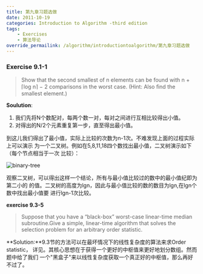 ```yaml
---
title: 第九章习题选做
date: 2011-10-19
categories: Introduction to Algorithm -third edition
tags:
    - Exercises
    - 算法导论
override_permailink: /algorithm/introductiontoalgorithm/第九章习题选做
---
```


### Exercise 9.1-1

> Show that the second smallest of n elements can be found with n + ⌈log n⌉ − 2 comparisons in the worst case. (Hint: Also ﬁnd the smallest element.)

**Soulution**:

1. 我们先将N个数配对，每两个数一对，每对之间进行互相比较得出小值。
2. 对得出的N/2个元素重复第一步，直至得出最小值。

到这儿我们得出了最小值，实际上比较的次数为n-1次。不难发现上面的过程实际上可以演示 为一个二叉树。例如在5,8,11,18四个数找出最小值，二叉树演示如下（每个节点相当于一次 比较）：

![binary-tree](http://www.roading.org/images/2011-10/image_thumb17_thumb.png)

观察二叉树，可以得出这样一个结论，所有与最小值比较过的数中的最小值纪即为第二小的 的值。二叉树的高度为lgn，因此与最小值比较的数的数目为lgn,在lgn个数中找出最小值要 进行lgn-1次比较。

**exercise 9.3-5**

> Suppose that you have a “black-box” worst-case linear-time median subroutine.Give a simple, linear-time algorithm that solves the selection problem for an arbitrary order statistic.

**Solution:**9.3节的方法可以在最坏情况下的线性复杂度的算法来求Order statistic， 详见。其核心思想在于获得一个更好的中枢值来更好地划分数组。然而题中给了我们 一个"黑盒子"来以线性复杂度获取一个真正好的中枢值，那么再好不过了。